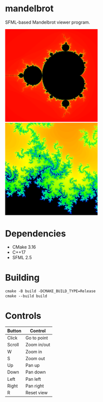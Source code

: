 # mandelbrot

SFML-based Mandelbrot viewer program.

<p float="middle">
    <img src="docs/mandelbrot.png" width="300"/>
    <img src="docs/zoomed.png"     width="300"/>
</p>

# Dependencies
 * CMake 3.16
 * C++17
 * SFML 2.5

# Building

```
cmake -B build -DCMAKE_BUILD_TYPE=Release
cmake --build build
```

# Controls

| Button | Control     |
| ------ | ----------- |
| Click  | Go to point |
| Scroll | Zoom in/out |
| W      | Zoom in     |
| S      | Zoom out    |
| Up     | Pan up      |
| Down   | Pan down    |
| Left   | Pan left    |
| Right  | Pan right   |
| R      | Reset view  |
